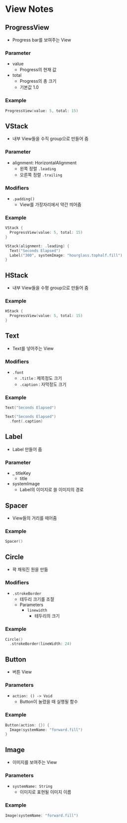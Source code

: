 # View Notes

## ProgressView

- Progress bar를 보여주는 View

### Parameter

- value
  - Progress의 현재 값
- total
  - Progress의 총 크기
  - 기본값 1.0

### Example

```swift
ProgressView(value: 5, total: 15)
```

## VStack

- 내부 View들을 수직 group으로 만들어 줌

### Parameter

- alignment: HorizontalAlignment
  - 왼쪽 정렬 `.leading`
  - 오른쪽 정렬 `.trailing`

### Modifiers

- `.padding()`
  - View를 가장자리에서 약간 띄어줌

### Example

```swift
VStack {
  ProgressView(value: 5, total: 15)
}

VStack(alignment: .leading) {
  Text("Seconds Elapsed")
  Label("300", systemImage: "hourglass.tophalf.fill")
}
```

## HStack

- 내부 View들을 수평 group으로 만들어 줌

### Example

```swift
HStack {
  ProgressView(value: 5, total: 15)
}
```

## Text

- Text를 넣어주는 View

### Modifiers

- `.font`
  - `.title` : 제목정도 크기
  - `.caption` : 자막정도 크기

### Example

```swift
Text("Seconds Elapsed")

Text("Seconds Elapsed")
  .font(.caption)
```

## Label

- Label 만들어 줌

### Parameter

- \_ titleKey
  - title
- systemImage
  - Label의 이미지로 쓸 이미지의 경로

## Spacer

- View들의 거리를 떼어줌

### Example

```swift
Spacer()
```

## Circle

- 꽉 채워진 원을 만듦

### Modifiers

- `.strokeBorder`
  - 테두리 크기를 조절
  - Parameters
    - `linewidth`
      - 테두리의 크기

### Example

```swift
Circle()
  .strokeBorder(lineWidth: 24)
```

## Button

- 버튼 View

### Parameters

- `action: () -> Void`
  - Button이 눌렸을 때 실행될 함수

### Example

```swift
Button(action: {}) {
  Image(systemName: "forward.fill")
}
```

## Image

- 이미지를 보여주는 View

### Parameters

- `systemName: String`
  - 이미지로 표현될 이미지 이름

### Example

```swift
Image(systemName: "forward.fill")
```
